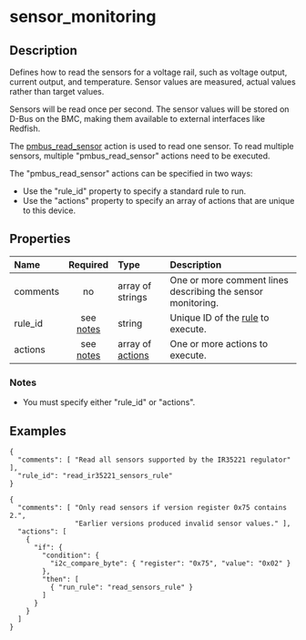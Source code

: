 # sensor_monitoring

## Description

Defines how to read the sensors for a voltage rail, such as voltage output,
current output, and temperature. Sensor values are measured, actual values
rather than target values.

Sensors will be read once per second. The sensor values will be stored on D-Bus
on the BMC, making them available to external interfaces like Redfish.

The [pmbus_read_sensor](pmbus_read_sensor.md) action is used to read one sensor.
To read multiple sensors, multiple "pmbus_read_sensor" actions need to be
executed.

The "pmbus_read_sensor" actions can be specified in two ways:

- Use the "rule_id" property to specify a standard rule to run.
- Use the "actions" property to specify an array of actions that are unique to
  this device.

## Properties

| Name     |      Required       | Type                          | Description                                                 |
| :------- | :-----------------: | :---------------------------- | :---------------------------------------------------------- |
| comments |         no          | array of strings              | One or more comment lines describing the sensor monitoring. |
| rule_id  | see [notes](#notes) | string                        | Unique ID of the [rule](rule.md) to execute.                |
| actions  | see [notes](#notes) | array of [actions](action.md) | One or more actions to execute.                             |

### Notes

- You must specify either "rule_id" or "actions".

## Examples

```
{
  "comments": [ "Read all sensors supported by the IR35221 regulator" ],
  "rule_id": "read_ir35221_sensors_rule"
}

{
  "comments": [ "Only read sensors if version register 0x75 contains 2.",
                "Earlier versions produced invalid sensor values." ],
  "actions": [
    {
      "if": {
        "condition": {
          "i2c_compare_byte": { "register": "0x75", "value": "0x02" }
        },
        "then": [
          { "run_rule": "read_sensors_rule" }
        ]
      }
    }
  ]
}
```
